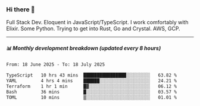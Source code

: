 ### Hi there 👋

Full Stack Dev. Eloquent in JavaScript/TypeScript. I work comfortably with Elixir. Some Python. Trying to get into Rust, Go and Crystal. AWS, GCP.

***

##### 📊 Monthly development breakdown (updated every 8 hours)

<!--START_SECTION:waka-->

```txt
From: 18 June 2025 - To: 18 July 2025

TypeScript   10 hrs 43 mins  ████████████████░░░░░░░░░   63.82 %
YAML         4 hrs 4 mins    ██████░░░░░░░░░░░░░░░░░░░   24.21 %
Terraform    1 hr 1 min      █▓░░░░░░░░░░░░░░░░░░░░░░░   06.12 %
Bash         36 mins         █░░░░░░░░░░░░░░░░░░░░░░░░   03.57 %
TOML         10 mins         ▒░░░░░░░░░░░░░░░░░░░░░░░░   01.01 %
```

<!--END_SECTION:waka-->
